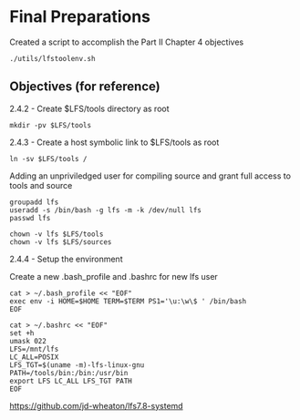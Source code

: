 Final Preparations
==================

Created a script to accomplish the Part II Chapter 4 objectives

```
./utils/lfstoolenv.sh
```

Objectives (for reference)
--------------------------

2.4.2 - Create $LFS/tools directory as root
```
mkdir -pv $LFS/tools
```

2.4.3 - Create a host symbolic link to $LFS/tools as root
```
ln -sv $LFS/tools /
```

Adding an unpriviledged user for compiling source and grant full access to tools and source 
```
groupadd lfs
useradd -s /bin/bash -g lfs -m -k /dev/null lfs
passwd lfs

chown -v lfs $LFS/tools
chown -v lfs $LFS/sources
```

2.4.4 - Setup the environment

Create a new .bash_profile and .bashrc for new lfs user
```
cat > ~/.bash_profile << "EOF"
exec env -i HOME=$HOME TERM=$TERM PS1='\u:\w\$ ' /bin/bash
EOF
```
```
cat > ~/.bashrc << "EOF"
set +h
umask 022
LFS=/mnt/lfs
LC_ALL=POSIX
LFS_TGT=$(uname -m)-lfs-linux-gnu
PATH=/tools/bin:/bin:/usr/bin
export LFS LC_ALL LFS_TGT PATH
EOF
```

https://github.com/jd-wheaton/lfs7.8-systemd
